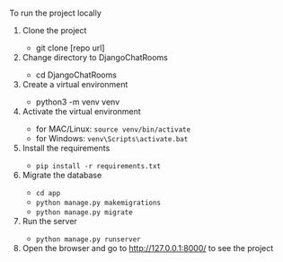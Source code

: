 <div>
  <p>To run the project locally</p>
  <ol>
    <li>Clone the project</li>
    <ul>
      <li>git clone [repo url]</li>
    </ul>
    <li>Change directory to DjangoChatRooms</li>
    <ul>
      <li>cd DjangoChatRooms</li>
    </ul>
    <li>Create a virtual environment</li>
    <ul>
      <li>python3 -m venv venv</li>
    </ul>
    <li>Activate the virtual environment</li>
    <ul>
      <li>for MAC/Linux: <code>source venv/bin/activate</code></li>
      <li>for Windows: <code>venv\Scripts\activate.bat</code></li>
    </ul>
    <li>Install the requirements</li>
    <ul>
      <li><code>pip install -r requirements.txt</code></li>
    </ul>
    <li>Migrate the database</li>
    <ul>
      <li><code>cd app</code></li>
      <li><code>python manage.py makemigrations</code></li>
      <li><code>python manage.py migrate</code></li>
    </ul>
    <li>Run the server</li>
    <ul>
      <li><code>python manage.py runserver</code></li>
    </ul>
    <li>Open the browser and go to <a href="http://127.0.0.1:8000/">http://127.0.0.1:8000/</a> to see the project</li>
  </ol>
</div>

